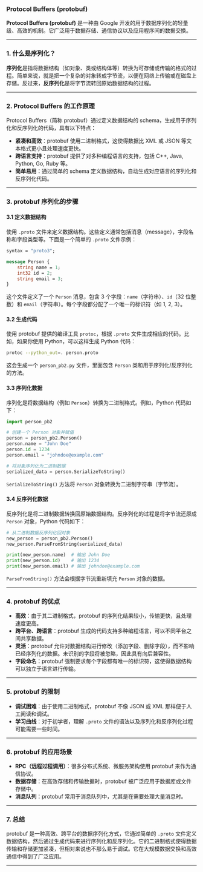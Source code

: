 ### Protocol Buffers (protobuf)

**Protocol Buffers (protobuf)** 是一种由 Google 开发的用于数据序列化的轻量级、高效的机制。它广泛用于数据存储、通信协议以及应用程序间的数据交换。

---

### 1. 什么是序列化？

**序列化**是指将数据结构（如对象、类或结构体等）转换为可存储或传输的格式的过程。简单来说，就是把一个复杂的对象转成字节流，以便在网络上传输或在磁盘上存储。反过来，**反序列化**是将字节流转回原始数据结构的过程。

---

### 2. Protocol Buffers 的工作原理

Protocol Buffers（简称 protobuf）通过定义数据结构的 schema，生成用于序列化和反序列化的代码，具有以下特点：

- **紧凑和高效**：protobuf 使用二进制格式，这使得数据比 XML 或 JSON 等文本格式更小且处理速度更快。
- **跨语言支持**：protobuf 提供了对多种编程语言的支持，包括 C++, Java, Python, Go, Ruby 等。
- **简单易用**：通过简单的 schema 定义数据结构，自动生成对应语言的序列化和反序列化代码。

---

### 3. protobuf 序列化的步骤

#### 3.1 定义数据结构
使用 `.proto` 文件来定义数据结构。这些定义通常包括消息（message），字段名称和字段类型等。下面是一个简单的 `.proto` 文件示例：

```proto
syntax = "proto3";

message Person {
    string name = 1;
    int32 id = 2;
    string email = 3;
}
```

这个文件定义了一个 `Person` 消息，包含 3 个字段：`name`（字符串）、`id`（32 位整数）和 `email`（字符串）。每个字段都分配了一个唯一的标识符（如 1, 2, 3）。

#### 3.2 生成代码
使用 protobuf 提供的编译工具 `protoc`，根据 `.proto` 文件生成相应的代码。比如，如果你使用 Python，可以这样生成 Python 代码：

```bash
protoc --python_out=. person.proto
```

这会生成一个 `person_pb2.py` 文件，里面包含 `Person` 类和用于序列化/反序列化的方法。

#### 3.3 序列化数据
序列化是将数据结构（例如 `Person`）转换为二进制格式。例如，Python 代码如下：

```python
import person_pb2

# 创建一个 Person 对象并赋值
person = person_pb2.Person()
person.name = "John Doe"
person.id = 1234
person.email = "johndoe@example.com"

# 将对象序列化为二进制数据
serialized_data = person.SerializeToString()
```

`SerializeToString()` 方法将 `Person` 对象转换为二进制字符串（字节流）。

#### 3.4 反序列化数据
反序列化是将二进制数据转换回原始数据结构。反序列化的过程是将字节流还原成 `Person` 对象，Python 代码如下：

```python
# 从二进制数据反序列化回对象
new_person = person_pb2.Person()
new_person.ParseFromString(serialized_data)

print(new_person.name)  # 输出 John Doe
print(new_person.id)    # 输出 1234
print(new_person.email) # 输出 johndoe@example.com
```

`ParseFromString()` 方法会根据字节流重新填充 `Person` 对象的数据。

---

### 4. protobuf 的优点

- **高效**：由于其二进制格式，protobuf 的序列化结果较小，传输更快，且处理速度更高。
- **跨平台、跨语言**：protobuf 生成的代码支持多种编程语言，可以不同平台之间共享数据。
- **灵活**：protobuf 允许对数据结构进行修改（添加字段、删除字段），而不影响已经序列化的数据。未识别的字段将被忽略，因此具有向后兼容性。
- **字段命名**：protobuf 强制要求每个字段都有唯一的标识符，这使得数据结构可以独立于语言进行传输。

---

### 5. protobuf 的限制

- **调试困难**：由于使用二进制格式，protobuf 不像 JSON 或 XML 那样便于人工阅读和调试。
- **学习曲线**：对于初学者，理解 `.proto` 文件的语法以及序列化和反序列化过程可能需要一些时间。

---

### 6. protobuf 的应用场景

- **RPC（远程过程调用）**：很多分布式系统、微服务架构使用 protobuf 来作为通信协议。
- **数据存储**：在高效存储和传输数据时，protobuf 被广泛应用于数据库或文件存储中。
- **消息队列**：protobuf 常用于消息队列中，尤其是在需要处理大量消息时。

---

### 7. 总结

protobuf 是一种高效、跨平台的数据序列化方式，它通过简单的 `.proto` 文件定义数据结构，然后通过生成代码来进行序列化和反序列化。它的二进制格式使得数据传输和存储更加紧凑，但相对来说也不那么易于调试。它在大规模数据交换和高效通信中得到了广泛应用。

---
